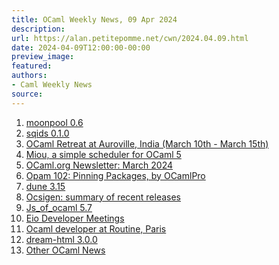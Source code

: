 ```yaml
---
title: OCaml Weekly News, 09 Apr 2024
description:
url: https://alan.petitepomme.net/cwn/2024.04.09.html
date: 2024-04-09T12:00:00-00:00
preview_image:
featured:
authors:
- Caml Weekly News
source:
---
```


<ol><li><a href="https://alan.petitepomme.net/cwn/2024.04.09.html#1">moonpool 0.6</a></li><li><a href="https://alan.petitepomme.net/cwn/2024.04.09.html#2">sqids 0.1.0</a></li><li><a href="https://alan.petitepomme.net/cwn/2024.04.09.html#3">OCaml Retreat at Auroville, India (March 10th - March 15th)</a></li><li><a href="https://alan.petitepomme.net/cwn/2024.04.09.html#4">Miou, a simple scheduler for OCaml 5</a></li><li><a href="https://alan.petitepomme.net/cwn/2024.04.09.html#5">OCaml.org Newsletter: March 2024</a></li><li><a href="https://alan.petitepomme.net/cwn/2024.04.09.html#6">Opam 102: Pinning Packages, by OCamlPro</a></li><li><a href="https://alan.petitepomme.net/cwn/2024.04.09.html#7">dune 3.15</a></li><li><a href="https://alan.petitepomme.net/cwn/2024.04.09.html#8">Ocsigen: summary of recent releases</a></li><li><a href="https://alan.petitepomme.net/cwn/2024.04.09.html#9">Js_of_ocaml 5.7</a></li><li><a href="https://alan.petitepomme.net/cwn/2024.04.09.html#10">Eio Developer Meetings</a></li><li><a href="https://alan.petitepomme.net/cwn/2024.04.09.html#11">Ocaml developer at Routine, Paris</a></li><li><a href="https://alan.petitepomme.net/cwn/2024.04.09.html#12">dream-html 3.0.0</a></li><li><a href="https://alan.petitepomme.net/cwn/2024.04.09.html#13">Other OCaml News</a></li></ol>
